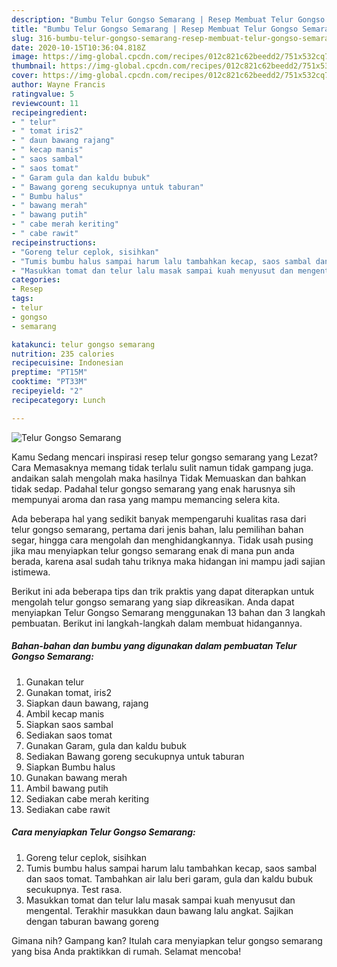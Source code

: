 ```yaml
---
description: "Bumbu Telur Gongso Semarang | Resep Membuat Telur Gongso Semarang Yang Mudah Dan Praktis"
title: "Bumbu Telur Gongso Semarang | Resep Membuat Telur Gongso Semarang Yang Mudah Dan Praktis"
slug: 316-bumbu-telur-gongso-semarang-resep-membuat-telur-gongso-semarang-yang-mudah-dan-praktis
date: 2020-10-15T10:36:04.818Z
image: https://img-global.cpcdn.com/recipes/012c821c62beedd2/751x532cq70/telur-gongso-semarang-foto-resep-utama.jpg
thumbnail: https://img-global.cpcdn.com/recipes/012c821c62beedd2/751x532cq70/telur-gongso-semarang-foto-resep-utama.jpg
cover: https://img-global.cpcdn.com/recipes/012c821c62beedd2/751x532cq70/telur-gongso-semarang-foto-resep-utama.jpg
author: Wayne Francis
ratingvalue: 5
reviewcount: 11
recipeingredient:
- " telur"
- " tomat iris2"
- " daun bawang rajang"
- " kecap manis"
- " saos sambal"
- " saos tomat"
- " Garam gula dan kaldu bubuk"
- " Bawang goreng secukupnya untuk taburan"
- " Bumbu halus"
- " bawang merah"
- " bawang putih"
- " cabe merah keriting"
- " cabe rawit"
recipeinstructions:
- "Goreng telur ceplok, sisihkan"
- "Tumis bumbu halus sampai harum lalu tambahkan kecap, saos sambal dan saos tomat. Tambahkan air lalu beri garam, gula dan kaldu bubuk secukupnya. Test rasa."
- "Masukkan tomat dan telur lalu masak sampai kuah menyusut dan mengental. Terakhir masukkan daun bawang lalu angkat. Sajikan dengan taburan bawang goreng"
categories:
- Resep
tags:
- telur
- gongso
- semarang

katakunci: telur gongso semarang 
nutrition: 235 calories
recipecuisine: Indonesian
preptime: "PT15M"
cooktime: "PT33M"
recipeyield: "2"
recipecategory: Lunch

---
```



![Telur Gongso Semarang](https://img-global.cpcdn.com/recipes/012c821c62beedd2/751x532cq70/telur-gongso-semarang-foto-resep-utama.jpg)

Kamu Sedang mencari inspirasi resep telur gongso semarang yang Lezat? Cara Memasaknya memang tidak terlalu sulit namun tidak gampang juga. andaikan salah mengolah maka hasilnya Tidak Memuaskan dan bahkan tidak sedap. Padahal telur gongso semarang yang enak harusnya sih mempunyai aroma dan rasa yang mampu memancing selera kita.

Ada beberapa hal yang sedikit banyak mempengaruhi kualitas rasa dari telur gongso semarang, pertama dari jenis bahan, lalu pemilihan bahan segar, hingga cara mengolah dan menghidangkannya. Tidak usah pusing jika mau menyiapkan telur gongso semarang enak di mana pun anda berada, karena asal sudah tahu triknya maka hidangan ini mampu jadi sajian istimewa.




Berikut ini ada beberapa tips dan trik praktis yang dapat diterapkan untuk mengolah telur gongso semarang yang siap dikreasikan. Anda dapat menyiapkan Telur Gongso Semarang menggunakan 13 bahan dan 3 langkah pembuatan. Berikut ini langkah-langkah dalam membuat hidangannya.

<!--inarticleads1-->

##### Bahan-bahan dan bumbu yang digunakan dalam pembuatan Telur Gongso Semarang:

1. Gunakan  telur
1. Gunakan  tomat, iris2
1. Siapkan  daun bawang, rajang
1. Ambil  kecap manis
1. Siapkan  saos sambal
1. Sediakan  saos tomat
1. Gunakan  Garam, gula dan kaldu bubuk
1. Sediakan  Bawang goreng secukupnya untuk taburan
1. Siapkan  Bumbu halus
1. Gunakan  bawang merah
1. Ambil  bawang putih
1. Sediakan  cabe merah keriting
1. Sediakan  cabe rawit




<!--inarticleads2-->

##### Cara menyiapkan Telur Gongso Semarang:

1. Goreng telur ceplok, sisihkan
1. Tumis bumbu halus sampai harum lalu tambahkan kecap, saos sambal dan saos tomat. Tambahkan air lalu beri garam, gula dan kaldu bubuk secukupnya. Test rasa.
1. Masukkan tomat dan telur lalu masak sampai kuah menyusut dan mengental. Terakhir masukkan daun bawang lalu angkat. Sajikan dengan taburan bawang goreng




Gimana nih? Gampang kan? Itulah cara menyiapkan telur gongso semarang yang bisa Anda praktikkan di rumah. Selamat mencoba!
